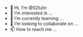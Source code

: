- 👋 Hi, I’m @02lulin
- 👀 I’m interested in ...
- 🌱 I’m currently learning ...
- 💞️ I’m looking to collaborate on ...
- 📫 How to reach me ...

<!---
02lulin/02lulin is a ✨ special ✨ repository because its `README.md` (this file) appears on your GitHub profile.
You can click the Preview link to take a look at your changes.
--->
